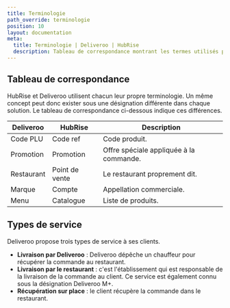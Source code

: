 ```yaml
---
title: Terminologie
path_override: terminologie
position: 10
layout: documentation
meta:
  title: Terminologie | Deliveroo | HubRise
  description: Tableau de correspondance montrant les termes utilisés par Deliveroo et ceux utilisés sur HubRise pour le même concept. Connectez vos applications et synchronisez vos données.
---
```


## Tableau de correspondance

HubRise et Deliveroo utilisent chacun leur propre terminologie. Un même concept peut donc exister sous une désignation différente dans chaque solution. Le tableau de correspondance ci-dessous indique ces différences.

| Deliveroo  | HubRise        | Description                             |
| ---------- | -------------- | --------------------------------------- |
| Code PLU   | Code ref       | Code produit.                           |
| Promotion  | Promotion      | Offre spéciale appliquée à la commande. |
| Restaurant | Point de vente | Le restaurant proprement dit.           |
| Marque     | Compte         | Appellation commerciale.                |
| Menu       | Catalogue      | Liste de produits.                      |

## Types de service

Deliveroo propose trois types de service à ses clients.

- **Livraison par Deliveroo** : Deliveroo dépêche un chauffeur pour récupérer la commande au restaurant.
- **Livraison par le restaurant** : c'est l'établissement qui est responsable de la livraison de la commande au client. Ce service est également connu sous la désignation Deliveroo M+.
- **Récupération sur place** : le client récupère la commande dans le restaurant.
